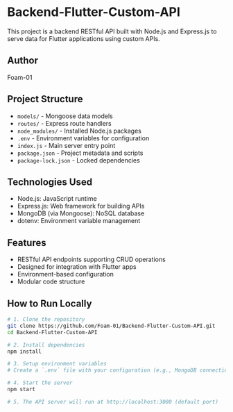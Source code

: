 # Backend-Flutter-Custom-API

This project is a backend RESTful API built with Node.js and Express.js to serve data for Flutter applications using custom APIs.

## Author

Foam-01


## Project Structure

- `models/` - Mongoose data models  
- `routes/` - Express route handlers  
- `node_modules/` - Installed Node.js packages  
- `.env` - Environment variables for configuration  
- `index.js` - Main server entry point  
- `package.json` - Project metadata and scripts  
- `package-lock.json` - Locked dependencies  

## Technologies Used

- Node.js: JavaScript runtime  
- Express.js: Web framework for building APIs  
- MongoDB (via Mongoose): NoSQL database  
- dotenv: Environment variable management  

## Features

- RESTful API endpoints supporting CRUD operations  
- Designed for integration with Flutter apps  
- Environment-based configuration  
- Modular code structure  

## How to Run Locally

```bash
# 1. Clone the repository
git clone https://github.com/Foam-01/Backend-Flutter-Custom-API.git
cd Backend-Flutter-Custom-API

# 2. Install dependencies
npm install

# 3. Setup environment variables
# Create a `.env` file with your configuration (e.g., MongoDB connection URI)

# 4. Start the server
npm start

# 5. The API server will run at http://localhost:3000 (default port)

